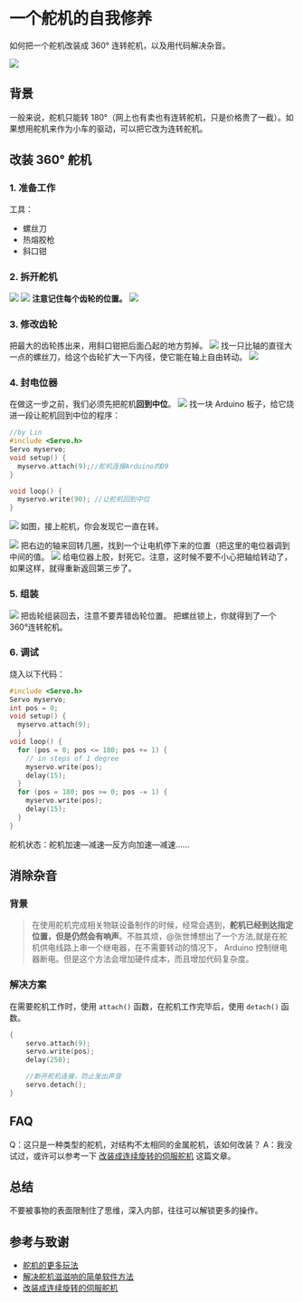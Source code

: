 # 一个舵机的自我修养

如何把一个舵机改装成 360° 连转舵机，以及用代码解决杂音。

![](https://image-backup-1253965369.cos.ap-guangzhou.myqcloud.com/一个舵机的自我修养/2218072-04cbc8eb7ac10ddc.jpg)

## 背景

一般来说，舵机只能转 180°（网上也有卖也有连转舵机，只是价格贵了一截）。如果想用舵机来作为小车的驱动，可以把它改为连转舵机。

## 改装 360° 舵机

### 1. 准备工作

工具：

* 螺丝刀
* 热熔胶枪
* 斜口钳

### 2. 拆开舵机

![](https://image-backup-1253965369.cos.ap-guangzhou.myqcloud.com/一个舵机的自我修养/2218072-7bc137198ac65914.jpg) ![](https://image-backup-1253965369.cos.ap-guangzhou.myqcloud.com/一个舵机的自我修养/2218072-ce45e1ce8a869ed2.jpg) **注意记住每个齿轮的位置。** ![](https://image-backup-1253965369.cos.ap-guangzhou.myqcloud.com/一个舵机的自我修养/2218072-f81faeac715a89f7.jpg)

### 3. 修改齿轮

把最大的齿轮拣出来，用斜口钳把后面凸起的地方剪掉。 ![](https://image-backup-1253965369.cos.ap-guangzhou.myqcloud.com/一个舵机的自我修养/2218072-2fab2f9620b5efb2.jpg) 找一只比轴的直径大一点的螺丝刀，给这个齿轮扩大一下内径，使它能在轴上自由转动。 ![](https://image-backup-1253965369.cos.ap-guangzhou.myqcloud.com/一个舵机的自我修养/2218072-b5de55e257df450e.jpg)

### 4. 封电位器

在做这一步之前，我们必须先把舵机**回到中位**。 ![](https://image-backup-1253965369.cos.ap-guangzhou.myqcloud.com/一个舵机的自我修养/2218072-3f7127da4c2c8d88.jpg) 找一块 Arduino 板子，给它烧进一段让舵机回到中位的程序：

```cpp
//by Lin
#include <Servo.h>
Servo myservo;
void setup() {
  myservo.attach(9);//舵机连接Arduino的D9
}

void loop() {
  myservo.write(90); //让舵机回到中位
}
```

![](https://image-backup-1253965369.cos.ap-guangzhou.myqcloud.com/一个舵机的自我修养/2218072-41374b07e5f87b06.png) 如图，接上舵机，你会发现它一直在转。

![](https://image-backup-1253965369.cos.ap-guangzhou.myqcloud.com/一个舵机的自我修养/2218072-04e91993e3d57d4d.jpg) 把右边的轴来回转几圈，找到一个让电机停下来的位置（把这里的电位器调到中间的值。 ![](https://image-backup-1253965369.cos.ap-guangzhou.myqcloud.com/一个舵机的自我修养/2218072-964d07b3c4c304d4.jpg) 给电位器上胶，封死它。注意，这时候不要不小心把轴给转动了，如果这样，就得重新返回第三步了。

### 5. 组装

![](https://image-backup-1253965369.cos.ap-guangzhou.myqcloud.com/一个舵机的自我修养/2218072-d0aec7a2cb430e4c.jpg) 把齿轮组装回去，注意不要弄错齿轮位置。 把螺丝锁上，你就得到了一个360°连转舵机。 

### 6. 调试

烧入以下代码：

```cpp
#include <Servo.h>
Servo myservo;
int pos = 0;
void setup() {
  myservo.attach(9);
  }
void loop() {
  for (pos = 0; pos <= 180; pos += 1) {
    // in steps of 1 degree
    myservo.write(pos);
    delay(15);
  }
  for (pos = 180; pos >= 0; pos -= 1) {
    myservo.write(pos);
    delay(15);
  }
}
```

舵机状态：舵机加速—减速—反方向加速—减速......

## 消除杂音

### 背景

> 在使用舵机完成相关物联设备制作的时候，经常会遇到，**舵机已经到达指定位置，但是仍然会有响声**。不胜其烦，@张世博想出了一个方法,就是在舵机供电线路上串一个继电器，在不需要转动的情况下， Arduino 控制继电器断电。但是这个方法会增加硬件成本，而且增加代码复杂度。

### 解决方案

在需要舵机工作时，使用 `attach()` 函数，在舵机工作完毕后，使用 `detach()` 函数。

```cpp
{
    servo.attach(9);
    servo.write(pos);
    delay(250);

    //断开舵机连接，防止发出声音
    servo.detach();
}
```

## FAQ

Q：这只是一种类型的舵机，对结构不太相同的金属舵机，该如何改装？ A：我没试过，或许可以参考一下 [改装成连续旋转的伺服舵机](https://www.geek-workshop.com/thread-14885-1-1.html) 这篇文章。

## 总结

不要被事物的表面限制住了思维，深入内部，往往可以解锁更多的操作。

## 参考与致谢

* [舵机的更多玩法](https://mp.weixin.qq.com/s?__biz=MjM5MzUzODg2NA==&mid=2652149326&idx=1&sn=1760691e14cd110345f1847658acefd3&mpshare=1&scene=1&srcid=1003cUr6AYjfze46sYqMbGmP#rd)
* [解决舵机滋滋响的简单软件方法](https://blog.vvzero.com/2018/04/13/servo-without-ringing-by-software/)
* [改装成连续旋转的伺服舵机](https://www.geek-workshop.com/thread-14885-1-1.html)

